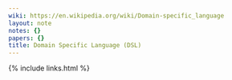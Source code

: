 ```yaml
---
wiki: https://en.wikipedia.org/wiki/Domain-specific_language
layout: note
notes: {}
papers: {}
title: Domain Specific Language (DSL)
---
```

{% include links.html %}
